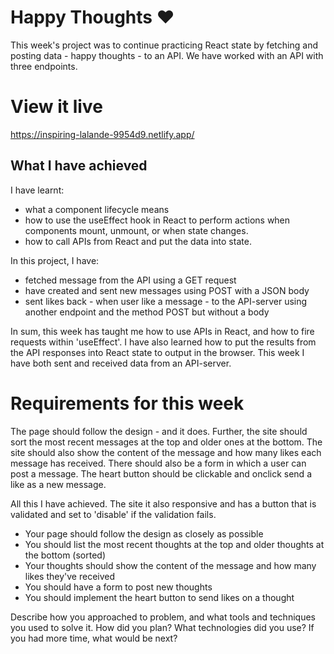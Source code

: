 # Happy Thoughts ❤️

This week's project was to continue practicing React state by fetching and posting data - happy thoughts - to an API. We have worked with an API with three endpoints. 

# View it live

https://inspiring-lalande-9954d9.netlify.app/

## What I have achieved

I have learnt: 

- what a component lifecycle means
- how to use the useEffect hook in React to perform actions when components mount, unmount, or when state changes.
- how to call APIs from React and put the data into state.

In this project, I have: 
- fetched message from the API using a GET request
- have created and sent new messages using POST with a JSON body
- sent likes back - when user like a message - to the API-server using another endpoint and the method POST but without a body

In sum, this week has taught me how to use APIs in React, and how to fire requests within 'useEffect'. I have also learned how to put the results from the API responses into React state to output in the browser. This week I have both sent and received data from an API-server.

# Requirements for this week

The page should follow the design - and it does. Further, the site should sort the most recent messages at the top and older ones at the bottom. The site should also show the content of the message and how many likes each message has received. There should also be a form in which a user can post a message. The heart button should be clickable and onclick send a like as a new message.

All this I have achieved. The site it also responsive and has a button that is validated and set to 'disable' if the validation fails.
- Your page should follow the design as closely as possible
- You should list the most recent thoughts at the top and older thoughts at the bottom (sorted)
- Your thoughts should show the content of the message and how many likes they've received
- You should have a form to post new thoughts
- You should implement the heart button to send likes on a thought

Describe how you approached to problem, and what tools and techniques you used to solve it. How did you plan? What technologies did you use? If you had more time, what would be next?


